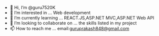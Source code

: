 - 👋 Hi, I’m @guru7520K
- 👀 I’m interested in ...  Web development
- 🌱 I’m currently learning ... REACT.JS,ASP.NET MVC,ASP.NET Web API
- 💞️ I’m looking to collaborate on ... the skills listed in my project
- 📫 How to reach me ...
email:guruprakash848@gmail.com

<!---
guru7520K/guru7520K is a ✨ special ✨ repository because its `README.md` (this file) appears on your GitHub profile.
You can click the Preview link to take a look at your changes.
--->
